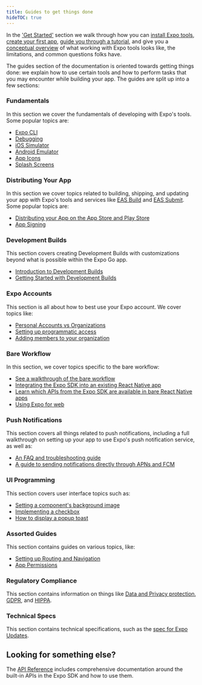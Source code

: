 ```yaml
---
title: Guides to get things done
hideTOC: true
---
```


In the ['Get Started'](/) section we walk through how you can [install Expo tools](get-started/installation.md), [create your first app](get-started/create-a-new-app.md), [guide you through a tutorial](tutorial/planning.md), and give you a [conceptual overview](introduction/managed-vs-bare.md) of what working with Expo tools looks like, the limitations, and common questions folks have.

The guides section of the documentation is oriented towards getting things done: we explain how to use certain tools and how to perform tasks that you may encounter while building your app. The guides are split up into a few sections:

### Fundamentals

In this section we cover the fundamentals of developing with Expo's tools. Some popular topics are:

- [Expo CLI](workflow/expo-cli.md)
- [Debugging](workflow/debugging.md)
- [iOS Simulator](workflow/ios-simulator.md)
- [Android Emulator](workflow/android-studio-emulator.md)
- [App Icons](guides/app-icons.md)
- [Splash Screens](guides/splash-screens.md)

### Distributing Your App

In this section we cover topics related to building, shipping, and updating your app with Expo's tools and services like [EAS Build](/build/introduction.md) and [EAS Submit](/submit/introduction.md). Some popular topics are:

- [Distributing your App on the App Store and Play Store](distribution/introduction.md)
- [App Signing](app-signing/app-credentials.md)

### Development Builds

This section covers creating Development Builds with customizations beyond what is possible within the Expo Go app.

- [Introduction to Development Builds](development/introduction.md)
- [Getting Started with Development Builds](development/getting-started.md)

### Expo Accounts

This section is all about how to best use your Expo account. We cover topics like:

- [Personal Accounts vs Organizations](accounts/account-types.md)
- [Setting up programmatic access](accounts/programmatic-access.md)
- [Adding members to your organization](accounts/working-together.md)

### Bare Workflow

In this section, we cover topics specific to the bare workflow:

- [See a walkthrough of the bare workflow](bare/unimodules-full-list.md)
- [Integrating the Expo SDK into an existing React Native app](bare/existing-apps.md)
- [Learn which APIs from the Expo SDK are available in bare React Native apps](bare/unimodules-full-list.md)
- [Using Expo for web](bare/using-web.md)

### Push Notifications

This section covers all things related to push notifications, including a full walkthrough on setting up your app to use Expo's push notification service, as well as:

- [An FAQ and troubleshooting guide](push-notifications/faq.md)
- [A guide to sending notifications directly through APNs and FCM](push-notifications/sending-notifications-custom.md)

### UI Programming

This section covers user interface topics such as:

- [Setting a component's background image](ui-programming/image-background.md)
- [Implementing a checkbox](ui-programming/implementing-a-checkbox.md)
- [How to display a popup toast](ui-programming/react-native-toast.md)

### Assorted Guides

This section contains guides on various topics, like:

- [Setting up Routing and Navigation](guides/routing-and-navigation.md)
- [App Permissions](guides/permissions.md)

### Regulatory Compliance

This section contains information on things like [Data and Privacy protection](regulatory-compliance/data-and-privacy-protection.md), [GDPR](regulatory-compliance/gdpr.md), and [HIPPA](regulatory-compliance/hipaa.md).

### Technical Specs

This section contains technical specifications, such as the [spec for Expo Updates](technical-specs/expo-updates-0.md).

## Looking for something else?

The [API Reference](versions/latest/index.md) includes comprehensive documentation around the built-in APIs in the Expo SDK and how to use them.
